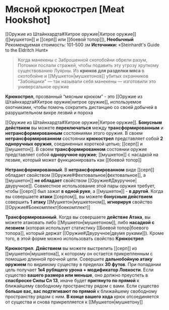 # Мясной крюкострел [Meat Hookshot]

[[Оружие из Штайнхардта#Хитрое оружие|Хитрое оружие]] ([[мушкетон]] и [[серп]] или [[боевой топор]]), **Необычный**
Рекомендуемая стоимость: 101-500 зм
**Источники:** «Steinhardt's Guide to the Eldritch Hunt»

> Когда манекены с Заброшенной скотобойни обрели разум, Потомки послали стражей, чтобы подавить эту угрозу хрупкому существованию Луярны. Из **крюков для разделки мяса** в скотобойне и [[Мушкетон|мушкетонов]] убитых охранников "Забойщики" — так называли себя манекены — изготовили это универсальное оружие

**Крюкострел**, прозванный “мясным крюком” - это [[Оружие из Штайнхардта#Хитрое оружие|хитрое оружие]], используемое охотниками, чтобы помочь сократить дистанцию со своей добычей в разрушительном вихре лезвий и пороха

[[Оружие из Штайнхардта#Хитрое оружие|Хитрое оружие]]. **Бонусным действием** вы можете **переключаться** между **трансформированным** и **нетрансформированным** состояниями этого оружия. В своем **нетрансформированном** состоянии **крюкострел** представляет собой **2 одноручных оружия**, соединенных короткой цепью; [[серп]] и [[мушкетон]]. В своем **трансформированном** состоянии оружие представляет собой **одноручное оружие**; [[мушкетон]] с насадкой на лезвие, который может функционировать как [[боевой топор]]

**Нетрансформированный**. В **нетрансформированном** виде [[серп]] обладает свойством [[Оружие#Фехтовальное|фехтовальное]], а [[мушкетон]] **не обладает** свойством [[Оружие#Двуручное|двуручное]]. Совместное использование этой пары оружия требует, чтобы [[серп]] был зажат **в одной руке**, а [[мушкетон]] - **в другой**. Когда вы совершаете **атаки** [[серпом]], вы можете **бонусным действием** совершить **1 атаку** [[Мушкетон|мушкетоном]], **игнорируя** свойство [[Оружие#Боекомплект|боекомплект]]

**Трансформированный**. Когда вы совершаете **действие Атака**, вы можете атаковать либо [[Мушкетон|мушкетоном]], либо **насадкой с лезвием** (которая использует статистику [[Боевой топор|боевого топора]], который держат [[Оружие#Двуручное|двумя руками]]). Кроме того, в этой форме можно использовать свойство **Крюкострел**

**Крюкострел**. **Действием** вы можете выстрелить [[серп]] из [[мушкетон|мушкетона]], к которому он остается прикрепленным с помощью длинной прочной цепи. Совершите **дальнобойную атаку оружием** по видимому существу в пределах **30 футов**. При попадании цель получает **1к4 рубящего урона + модификатор Ловкости**. Если существо **вашего размера или меньше**, оно должно преуспеть в **спасброске Силы Сл 13**, иначе будет **притянуто по прямой** к ближайшему свободному пространству рядом с вами. Если существо **больше вас, вас подтягивают по прямой** к ближайшему свободному пространству рядом с ним. **В конце вашего хода** крюк отсоединяется от существа и снова прикрепляется к [[Мушкетон|мушкетону]]